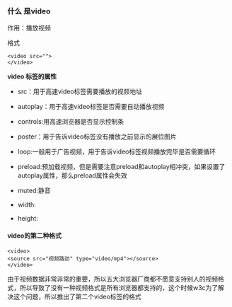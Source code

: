 ### 什么 是video

作用：播放视频

格式

```
<video src="">
</video>
```

**video 标签的属性**

* src：用于高速video标签需要播放的视频地址

* autoplay：用于高速video标签是否需要自动播放视频

* controls:用高速浏览器是否显示控制条

* poster：用于告诉video标签没有播放之前显示的展位图片

* loop:一般用于广告视频，用于告诉video标签视频播放完毕是否需要循环

* preload:预加载视频，但是需要注意preload和autoplay相冲突，如果设置了autoplay属性，那么preload属性会失效

* muted:静音

* width:

* height:

#### video的第二种格式

```
<video>
<source src="视频路劲" type="video/mp4"></source>
</video>
```

由于视频数据非常非常的重要，所以五大浏览器厂商都不愿意支持别人的视频格式，所以导致了没有一种视频格式是所有浏览器都支持的，这个时候w3c为了解决这个问题，所以推出了第二个video标签的格式

